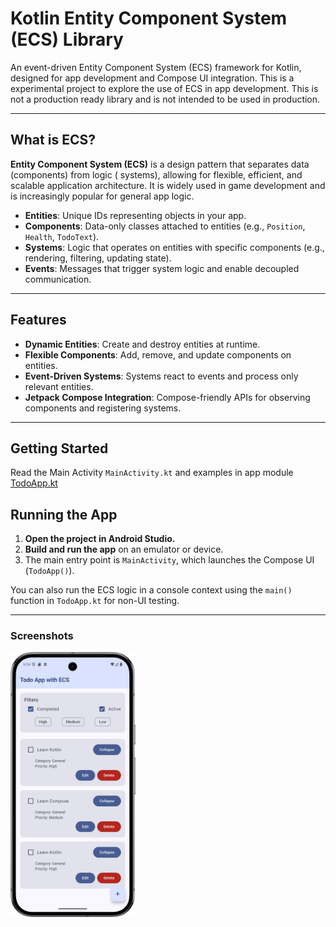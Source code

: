 # Kotlin Entity Component System (ECS) Library

An event-driven Entity Component System (ECS) framework for Kotlin, designed for app development and
Compose UI integration.
This is a experimental project to explore the use of ECS in app development. This is not a
production ready library and is not intended to be used in production.

---

## What is ECS?

**Entity Component System (ECS)** is a design pattern that separates data (components) from logic (
systems), allowing for flexible, efficient, and scalable application architecture. It is widely used
in game development and is increasingly popular for general app logic.

- **Entities**: Unique IDs representing objects in your app.
- **Components**: Data-only classes attached to entities (e.g., `Position`, `Health`, `TodoText`).
- **Systems**: Logic that operates on entities with specific components (e.g., rendering, filtering,
  updating state).
- **Events**: Messages that trigger system logic and enable decoupled communication.

---

## Features

- **Dynamic Entities**: Create and destroy entities at runtime.
- **Flexible Components**: Add, remove, and update components on entities.
- **Event-Driven Systems**: Systems react to events and process only relevant entities.
- **Jetpack Compose Integration**: Compose-friendly APIs for observing components and registering
  systems.

---

## Getting Started

Read the Main Activity `MainActivity.kt` and examples in app module [TodoApp.kt](app/src/main/java/io/github/neerajshdev/example/TodoApp.kt)

## Running the App

1. **Open the project in Android Studio.**
2. **Build and run the app** on an emulator or device.
3. The main entry point is `MainActivity`, which launches the Compose UI (`TodoApp()`).

You can also run the ECS logic in a console context using the `main()` function in `TodoApp.kt` for
non-UI testing.

---

### Screenshots

<img src="screenshot1.png" width="200"  alt="ecs-android todo app"/>


